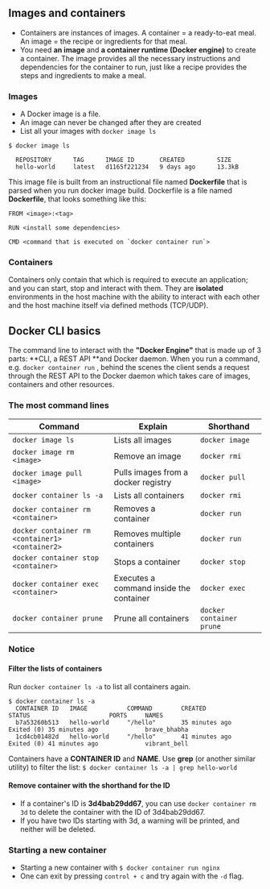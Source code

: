 
## Images and containers 
- Containers are instances of images. A container = a ready-to-eat meal. An image = the recipe or ingredients for that meal.
-  You need **an image** and **a container runtime (Docker engine)** to create a container. The image provides all the necessary instructions and dependencies for the container to run, just like a recipe provides the steps and ingredients to make a meal.

### Images 
- A Docker image is a file.
- An image can never be changed after they are created
- List all your images with ```docker image ls```

```
$ docker image ls

  REPOSITORY      TAG      IMAGE ID       CREATED         SIZE
  hello-world     latest   d1165f221234   9 days ago      13.3kB
```

This image file is built from an instructional file named **Dockerfile** that is parsed when you run docker image build.
Dockerfile is a file named **Dockerfile**, that looks something like this:
```
FROM <image>:<tag>

RUN <install some dependencies>

CMD <command that is executed on `docker container run`>
```
### Containers 
Containers only contain that which is required to execute an application; and you can start, stop and interact with them. They are **isolated** environments in the host machine with the ability to interact with each other and the host machine itself via defined methods (TCP/UDP).
## Docker CLI basics
The command line to interact with the **"Docker Engine"** that is made up of 3 parts: **CLI, a REST API **and Docker daemon. When you run a command, e.g. ```docker container run```
, behind the scenes the client sends a request through the REST API to the Docker daemon which takes care of images, containers and other resources.
### The most command lines 
| Command | Explain | Shorthand |
|------------------|------------------|------------------|
| ```docker image ls```  | Lists all images  | ```docker image```  |
| ```docker image rm <image>```  | Remove an image  | ```docker rmi``` |
| ```docker image pull <image>```  | Pulls images from a docker registry  | ```docker pull``` |
| ```docker container ls -a```  | Lists all containers  | ```docker rmi``` |
| ```docker container rm <container>```  | Removes a container  | ```docker run``` |
| ```docker container rm <container1> <container2>```  | Removes multiple containers  | ```docker run``` |
| ```docker container stop <container>```  | Stops a container  | ```docker stop``` |
| ```docker container exec <container>```  | Executes a command inside the container   | ```docker exec``` |
| ```docker container prune```  | Prune all containers  | ```docker container prune``` |

### Notice
#### Filter the lists of containers 
Run ```docker container ls -a``` to list all containers again.
```
$ docker container ls -a
  CONTAINER ID   IMAGE           COMMAND        CREATED          STATUS                      PORTS     NAMES
  b7a53260b513   hello-world     "/hello"       35 minutes ago   Exited (0) 35 minutes ago             brave_bhabha
  1cd4cb01482d   hello-world     "/hello"       41 minutes ago   Exited (0) 41 minutes ago             vibrant_bell
```
Containers have a **CONTAINER ID** and **NAME**. Use **grep** (or another similar utility) to filter the list:
```$ docker container ls -a | grep hello-world```

#### Remove container with the shorthand for the ID
- If a container's ID is **3d4bab29dd67**, you can use ```docker container rm 3d``` to delete the container with the ID of 3d4bab29dd67.
- If you have two IDs starting with 3d, a warning will be printed, and neither will be deleted.

### Starting a new container 
- Starting a new container with ```$ docker container run nginx```
- One can exit by pressing ```control + c``` and try again with the ```-d``` flag.
